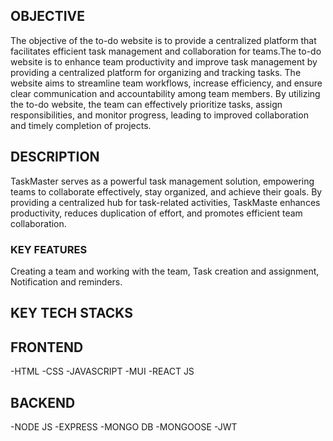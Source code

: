 ## OBJECTIVE

The objective of the to-do website is to provide a centralized platform that facilitates efficient task management and collaboration for teams.The to-do website is to enhance team productivity and improve task management by providing a centralized platform for organizing and tracking tasks. The website aims to streamline team workflows, increase efficiency, and ensure clear communication and accountability among team members. By utilizing the to-do website, the team can effectively prioritize tasks, assign responsibilities, and monitor progress, leading to improved collaboration and timely completion of projects.

## DESCRIPTION

 TaskMaster serves as a powerful task management solution, empowering teams to collaborate effectively, stay organized, and achieve their goals. By providing a centralized hub for task-related activities, TaskMaste enhances productivity, reduces duplication of effort, and promotes efficient team collaboration.

### KEY FEATURES

Creating a team and working with the team, Task creation and assignment, Notification and reminders.

## KEY TECH STACKS

## FRONTEND
-HTML
-CSS
-JAVASCRIPT
-MUI
-REACT JS


## BACKEND
-NODE JS
-EXPRESS
-MONGO DB
-MONGOOSE
-JWT 
